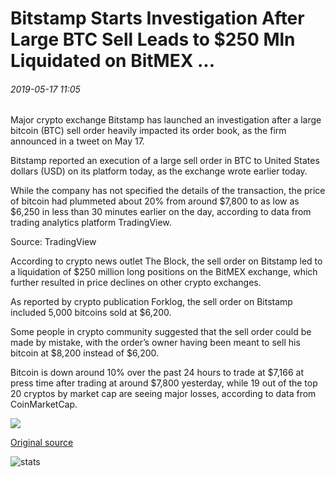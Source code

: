 # Bitstamp Starts Investigation After Large BTC Sell Leads to $250 Mln Liquidated on BitMEX ...

###### 2019-05-17 11:05

Major crypto exchange Bitstamp has launched an investigation after a large bitcoin (BTC) sell order heavily impacted its order book, as the firm announced in a tweet on May 17.

Bitstamp reported an execution of a large sell order in BTC to United States dollars (USD) on its platform today, as the exchange wrote earlier today.

While the company has not specified the details of the transaction, the price of bitcoin had plummeted about 20% from around $7,800 to as low as $6,250 in less than 30 minutes earlier on the day, according to data from trading analytics platform TradingView.

Source: TradingView

According to crypto news outlet The Block, the sell order on Bitstamp led to a liquidation of $250 million long positions on the BitMEX exchange, which further resulted in price declines on other crypto exchanges.

As reported by crypto publication Forklog, the sell order on Bitstamp included 5,000 bitcoins sold at $6,200.

Some people in crypto community suggested that the sell order could be made by mistake, with the order’s owner having been meant to sell his bitcoin at $8,200 instead of $6,200.

Bitcoin is down around 10% over the past 24 hours to trade at $7,166 at press time after trading at around $7,800 yesterday, while 19 out of the top 20 cryptos by market cap are seeing major losses, according to data from CoinMarketCap.

![](https://s3.cointelegraph.com/storage/uploads/view/d7d92227c581c1281cb8aff5e4a776ea.jpg)

[Original source](https://cointelegraph.com/news/bitstamp-starts-investigation-after-large-btc-sell-leads-to-250-mln-liquidated-on-bitmex)

![stats](https://c.statcounter.com/11760860/0/a89fa40b/1/ "stats")